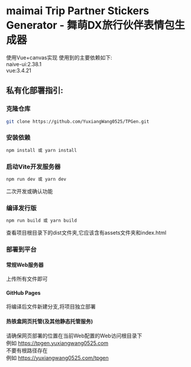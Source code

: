 # maimai Trip Partner Stickers Generator - 舞萌DX旅行伙伴表情包生成器
使用Vue+canvas实现
使用到的主要依赖如下:  
naive-ui:2.38.1  
vue:3.4.21
## 私有化部署指引:
### 克隆仓库
```bash
git clone https://github.com/YuxiangWang0525/TPGen.git
```
### 安装依赖  
```bash
npm install 或 yarn install
```
### 启动Vite开发服务器
```bash
npm run dev 或 yarn dev
```
二次开发或确认功能
### 编译发行版
```bash
npm run build 或 yarn build
```
查看项目根目录下的dist文件夹,它应该含有assets文件夹和index.html
### 部署到平台
#### 常规Web服务器
上传所有文件即可
#### GitHub Pages
将编译后文件新建分支,将项目独立部署
#### 热铁盒网页托管(及其他静态托管服务)  
请确保网页部署的位置在当前Web配置的Web访问根目录下  
例如 https://tpgen.yuxiangwang0525.com  
不要有根路径存在  
例如 https://yuxiangwang0525.com/tpgen
